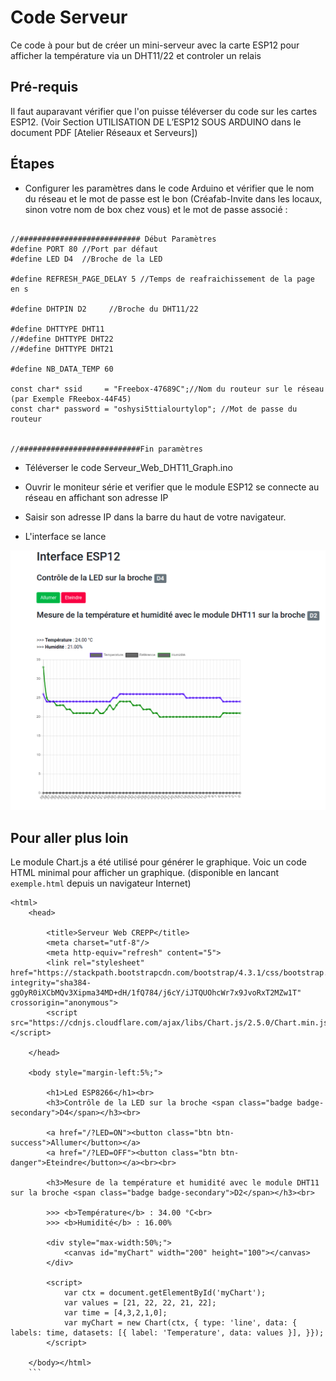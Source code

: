 # Code Serveur

Ce code à pour but de créer un mini-serveur avec la carte ESP12 pour afficher la température via un DHT11/22 et controler un relais

## Pré-requis

Il faut auparavant vérifier que l'on puisse téléverser du code sur les cartes ESP12. (Voir Section UTILISATION DE L’ESP12 SOUS ARDUINO dans le document PDF [Atelier Réseaux et Serveurs])

## Étapes

- Configurer les paramètres dans le code Arduino et vérifier que le nom du réseau et le mot de passe est le bon (Créafab-Invite dans les locaux, sinon votre nom de box chez vous) et le mot de passe associé : 

```

//########################### Début Paramètres 
#define PORT 80 //Port par défaut
#define LED D4  //Broche de la LED

#define REFRESH_PAGE_DELAY 5 //Temps de reafraichissement de la page en s

#define DHTPIN D2     //Broche du DHT11/22

#define DHTTYPE DHT11   
//#define DHTTYPE DHT22  
//#define DHTTYPE DHT21 

#define NB_DATA_TEMP 60

const char* ssid     = "Freebox-47689C";//Nom du routeur sur le réseau (par Exemple FReebox-44F45)
const char* password = "oshysi5ttialourtylop"; //Mot de passe du routeur


//###########################Fin paramètres
```
- Téléverser le code Serveur_Web_DHT11_Graph.ino
- Ouvrir le moniteur série et verifier que le module ESP12  se connecte au réseau en affichant son adresse IP

- Saisir son adresse IP dans la barre du haut de votre navigateur.

- L'interface se lance

![WEB](.img/graphe.png)

## Pour aller plus loin

Le module Chart.js a été utilisé pour générer le graphique.
Voic un code HTML minimal pour afficher un graphique. (disponible en lancant ```exemple.html``` depuis un navigateur Internet)

```
<html>  
	<head>    
		
		<title>Serveur Web CREPP</title>    
		<meta charset="utf-8"/>     
		<meta http-equiv="refresh" content="5">    
		<link rel="stylesheet" href="https://stackpath.bootstrapcdn.com/bootstrap/4.3.1/css/bootstrap.min.css" integrity="sha384-ggOyR0iXCbMQv3Xipma34MD+dH/1fQ784/j6cY/iJTQUOhcWr7x9JvoRxT2MZw1T" crossorigin="anonymous">    
		<script src="https://cdnjs.cloudflare.com/ajax/libs/Chart.js/2.5.0/Chart.min.js"></script>      

	</head>  
	
	<body style="margin-left:5%;">    
		
		<h1>Led ESP8266</h1><br>    
		<h3>Contrôle de la LED sur la broche <span class="badge badge-secondary">D4</span></h3><br>      
		
		<a href="/?LED=ON"><button class="btn btn-success">Allumer</button></a>      
		<a href="/?LED=OFF"><button class="btn btn-danger">Eteindre</button></a><br><br>    
		
		<h3>Mesure de la température et humidité avec le module DHT11 sur la broche <span class="badge badge-secondary">D2</span></h3><br>      
		
		>>> <b>Température</b> : 34.00 °C<br>      
		>>> <b>Humidité</b> : 16.00%      
		
		<div style="max-width:50%;">
			<canvas id="myChart" width="200" height="100"></canvas>   
		</div>
		
		<script>    
			var ctx = document.getElementById('myChart'); 
			var values = [21, 22, 22, 21, 22];
			var time = [4,3,2,1,0];
			var myChart = new Chart(ctx, { type: 'line', data: { labels: time, datasets: [{ label: 'Temperature', data: values }], }});
		</script>  
	
	</body></html>
    ```


